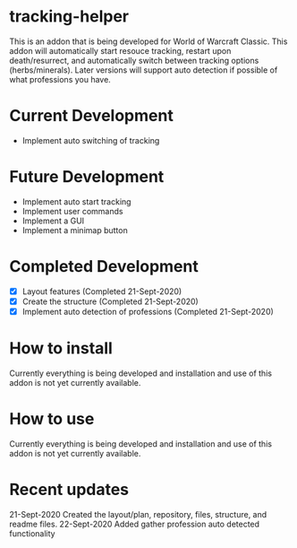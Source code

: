 # tracking-helper

This is an addon that is being developed for World of Warcraft Classic. This addon will automatically start resouce tracking, restart upon death/resurrect, and automatically switch between tracking options (herbs/minerals). Later versions will support auto detection if possible of what professions you have. 

# Current Development

- Implement auto switching of tracking

# Future Development
- Implement auto start tracking
- Implement user commands
- Implement a GUI
- Implement a minimap button

# Completed Development
- [x] Layout features (Completed 21-Sept-2020)
- [x] Create the structure (Completed 21-Sept-2020)
- [x] Implement auto detection of professions (Completed 21-Sept-2020)

# How to install

Currently everything is being developed and installation and use of this addon is not yet currently available. 

# How to use

Currently everything is being developed and installation and use of this addon is not yet currently available. 

# Recent updates

21-Sept-2020 Created the layout/plan, repository, files, structure, and readme files.
22-Sept-2020 Added gather profession auto detected functionality
